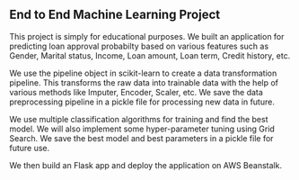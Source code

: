 ## End to End Machine Learning Project

This project is simply for educational purposes. We built an application for predicting loan approval probabilty based on various features such as Gender, Marital status, Income, Loan amount, Loan term, Credit history, etc.

We use the pipeline object in scikit-learn to create a data transformation pipeline. This transforms the raw data into trainable data with the help of various methods like Imputer, Encoder, Scaler, etc. We save the data preprocessing pipeline in a pickle file for processing new data in future.

We use multiple classification algorithms for training and find the best model. We will also implement some hyper-parameter tuning using Grid Search. We save the best model and best parameters in a pickle file for future use.

We then build an Flask app and deploy the application on AWS Beanstalk.
